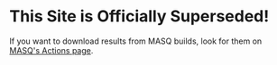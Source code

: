 # This Site is Officially Superseded!

If you want to download results from MASQ builds, look for them on [MASQ's Actions page](https://github.com/MASQ-Project/Node/actions).

